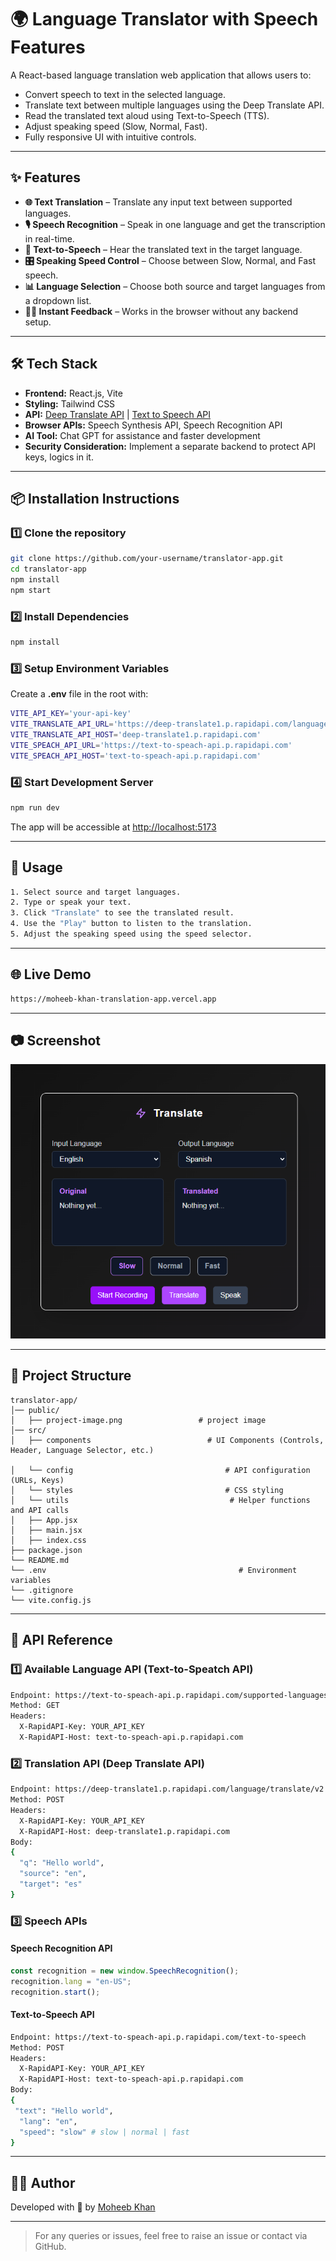 # 🌍 Language Translator with Speech Features

A React-based language translation web application that allows users to:

- Convert speech to text in the selected language.
- Translate text between multiple languages using the Deep Translate API.
- Read the translated text aloud using Text-to-Speech (TTS).
- Adjust speaking speed (Slow, Normal, Fast).
- Fully responsive UI with intuitive controls.

---

## ✨ Features

- **🌐 Text Translation** – Translate any input text between supported languages.
- **🎙️ Speech Recognition** – Speak in one language and get the transcription in real-time.
- **🔄 Text-to-Speech** – Hear the translated text in the target language.
- **🎛️ Speaking Speed Control** – Choose between Slow, Normal, and Fast speech.
- **📊 Language Selection** – Choose both source and target languages from a dropdown list.
- **⛓️‍💥 Instant Feedback** – Works in the browser without any backend setup.

---

## 🛠️ Tech Stack

- **Frontend:** React.js, Vite
- **Styling:** Tailwind CSS
- **API:** [Deep Translate API](https://rapidapi.com/gatzuma/api/deep-translate1) | [Text to Speech API](https://rapidapi.com/elisbushaj2/api/text-to-speach-api)
- **Browser APIs:** Speech Synthesis API, Speech Recognition API
- **AI Tool:** Chat GPT for assistance and faster development
- **Security Consideration:** Implement a separate backend to protect API keys, logics in it.

---

## 📦 Installation Instructions

### 1️⃣ Clone the repository

```bash
git clone https://github.com/your-username/translator-app.git
cd translator-app
npm install
npm start
```

### 2️⃣ Install Dependencies

```bash
npm install
```

### 3️⃣ Setup Environment Variables

Create a <b>.env</b> file in the root with:

```bash
VITE_API_KEY='your-api-key'
VITE_TRANSLATE_API_URL='https://deep-translate1.p.rapidapi.com/language/translate/v2'
VITE_TRANSLATE_API_HOST='deep-translate1.p.rapidapi.com'
VITE_SPEACH_API_URL='https://text-to-speach-api.p.rapidapi.com'
VITE_SPEACH_API_HOST='text-to-speach-api.p.rapidapi.com'
```

### 4️⃣ Start Development Server


```bash
npm run dev
```
The app will be accessible at [http://localhost:5173](http://localhost:5173)

---

## 🚀 Usage

```bash
1. Select source and target languages.
2. Type or speak your text.
3. Click "Translate" to see the translated result.
4. Use the "Play" button to listen to the translation.
5. Adjust the speaking speed using the speed selector.
```

---

## 🌐 Live Demo

```bash
https://moheeb-khan-translation-app.vercel.app
```

---

## 📷 Screenshot

![Project Screenshot](./public/project-image.png)

---

## 📂 Project Structure

```plaintext
translator-app/
│── public/
│   ├── project-image.png                 # project image
│── src/
│   ├── components                          # UI Components (Controls, Header, Language Selector, etc.)

│   └── config                                  # API configuration (URLs, Keys)
│   └── styles                                  # CSS styling
│   └── utils                                    # Helper functions and API calls
│   ├── App.jsx
│   ├── main.jsx
│   ├── index.css
├── package.json
└── README.md
└── .env                                           # Environment variables
└── .gitignore
└── vite.config.js
```

---

## 📡 API Reference

### 1️⃣ Available Language API (Text-to-Speatch API)

```bash
Endpoint: https://text-to-speach-api.p.rapidapi.com/supported-languages
Method: GET
Headers:
  X-RapidAPI-Key: YOUR_API_KEY
  X-RapidAPI-Host: text-to-speach-api.p.rapidapi.com
```

### 2️⃣ Translation API (Deep Translate API)

```bash
Endpoint: https://deep-translate1.p.rapidapi.com/language/translate/v2
Method: POST
Headers:
  X-RapidAPI-Key: YOUR_API_KEY
  X-RapidAPI-Host: deep-translate1.p.rapidapi.com
Body:
{
  "q": "Hello world",
  "source": "en",
  "target": "es"
}
```

### 3️⃣ Speech APIs

#### Speech Recognition API

```javascript
const recognition = new window.SpeechRecognition();
recognition.lang = "en-US";
recognition.start();
```

#### Text-to-Speech API

```bash
Endpoint: https://text-to-speach-api.p.rapidapi.com/text-to-speech
Method: POST
Headers:
  X-RapidAPI-Key: YOUR_API_KEY
  X-RapidAPI-Host: text-to-speach-api.p.rapidapi.com
Body:
{
 "text": "Hello world",
  "lang": "en",
  "speed": "slow" # slow | normal | fast
}
```

---

## 👨‍💻 Author

Developed with 💙 by [Moheeb Khan](https://github.com/moheebk123)

---

> For any queries or issues, feel free to raise an issue or contact via GitHub.
